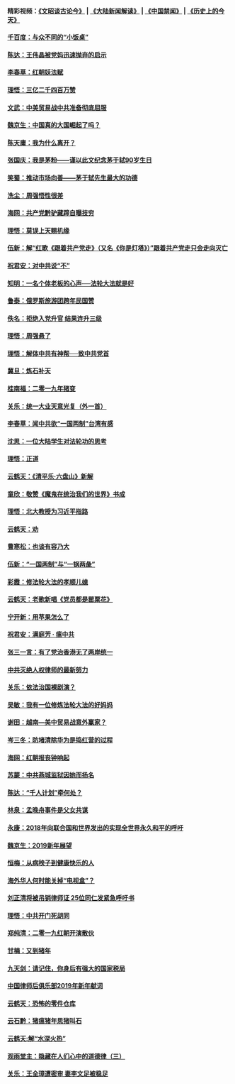 #### 精彩视频：[《文昭谈古论今》](https://github.com/gfw-breaker/wenzhao/blob/master/README.md?t=01160930) | [《大陆新闻解读》](https://github.com/gfw-breaker/ntdtv-comedy/blob/master/README.md?t=01160930) | [《中国禁闻》](https://github.com/gfw-breaker/ntdtv-news/blob/master/README.md?t=01160930) | [《历史上的今天》](https://github.com/gfw-breaker/today-in-history/blob/master/README.md?t=01160930) 

#### [千百度：与众不同的“小饭桌”](../pages/nsc993/n10978639.md?t=01160930) 

#### [陈达：王伟晶被党妈迅速抛弃的启示](../pages/nsc993/n10976450.md?t=01160930) 

#### [李春草：红朝妖法赋](../pages/nsc993/n10976387.md?t=01160930) 

#### [理悟：三亿二千四百万赞](../pages/nsc993/n10975966.md?t=01160930) 

#### [文武：中美贸易战中共准备彻底屈服](../pages/nsc993/n10974571.md?t=01160930) 

#### [魏京生：中国真的大国崛起了吗？](../pages/nsc993/n10974530.md?t=01160930) 

#### [陈天庸：我为什么离开？](../pages/nsc993/n10974493.md?t=01160930) 

#### [张国庆：我是茅粉——谨以此文纪念茅于轼90岁生日](../pages/nsc993/n10974477.md?t=01160930) 

#### [笑蜀：推动市场向善——茅于轼先生最大的功德](../pages/nsc993/n10974451.md?t=01160930) 

#### [洗尘：周强悟性很差](../pages/nsc993/n10973701.md?t=01160930) 

#### [海网：共产党黔驴藏蹄自曝技穷](../pages/nsc993/n10969562.md?t=01160930) 

#### [理悟：莫误上天赐机缘](../pages/nsc993/n10969514.md?t=01160930) 

#### [伍新：解“红歌《跟着共产党走》（又名《你是灯塔》）”跟着共产党走只会走向灭亡](../pages/nsc993/n10969074.md?t=01160930) 

#### [祝君安：对中共说“不”](../pages/nsc993/n10968464.md?t=01160930) 

#### [知明：一名个体老板的心声──法轮大法就是好](../pages/nsc993/n10967473.md?t=01160930) 

#### [鲁泰：俄罗斯旅游团跨年民国赞](../pages/nsc993/n10967035.md?t=01160930) 

#### [佚名：拒绝入党升官  结果连升三级](../pages/nsc993/n10965069.md?t=01160930) 

#### [理悟：周强悬了](../pages/nsc993/n10965044.md?t=01160930) 

#### [理悟：解体中共有神帮──致中共党首](../pages/nsc993/n10963824.md?t=01160930) 

#### [冀旦：炼石补天](../pages/nsc993/n10963818.md?t=01160930) 

#### [桂南福：二零一九年猪变](../pages/nsc993/n10963774.md?t=01160930) 

#### [关乐：统一大业天意光复（外一首）](../pages/nsc993/n10963765.md?t=01160930) 

#### [李春草：闻中共欲“一国两制”台湾有感](../pages/nsc993/n10963761.md?t=01160930) 

#### [沈思：一位大陆学生对法轮功的思考](../pages/nsc993/n10960706.md?t=01160930) 

#### [理悟：正道](../pages/nsc993/n10960529.md?t=01160930) 

#### [云鹤天：《清平乐‧六盘山》新解](../pages/nsc993/n10959258.md?t=01160930) 

#### [童欣：敬赞《魔鬼在统治我们的世界》书成](../pages/nsc993/n10959244.md?t=01160930) 

#### [理悟：北大教授为习近平指路](../pages/nsc993/n10959234.md?t=01160930) 

#### [云鹤天：劝](../pages/nsc993/n10959226.md?t=01160930) 

#### [曹寒松：也谈有容乃大](../pages/nsc993/n10959191.md?t=01160930) 

#### [伍新：“一国两制”与“一锅两彘”](../pages/nsc993/n10958297.md?t=01160930) 

#### [彩霞：修法轮大法的孝顺儿媳](../pages/nsc993/n10958333.md?t=01160930) 

#### [云鹤天：老歌新唱《党员都是罂粟花》](../pages/nsc993/n10958225.md?t=01160930) 

#### [宁开新：用苹果怎么了](../pages/nsc993/n10955962.md?t=01160930) 

#### [祝君安：满庭芳 · 瘟中共](../pages/nsc993/n10955949.md?t=01160930) 

#### [张三一言：有了党治香港无了两岸统一](../pages/nsc993/n10955943.md?t=01160930) 

#### [中共灭绝人权律师的最新努力](../pages/nsc993/n10954725.md?t=01160930) 

#### [关乐：依法治国裸剧演？](../pages/nsc993/n10952420.md?t=01160930) 

#### [吴敏：我有一位修炼法轮大法的好妈妈](../pages/nsc993/n10952484.md?t=01160930) 

#### [谢田：越南—美中贸易战意外赢家？](../pages/nsc993/n10940351.md?t=01160930) 

#### [岑三冬：防堵清除华为是捣红营的过程](../pages/nsc993/n10952342.md?t=01160930) 

#### [海网：红朝报丧钟响起](../pages/nsc993/n10951480.md?t=01160930) 

#### [苏蒙：中共燕城监狱因她而扬名](../pages/nsc993/n10951476.md?t=01160930) 

#### [陈达：“千人计划”牵何处？](../pages/nsc993/n10951466.md?t=01160930) 

#### [林泉：孟晚舟事件是父女共谋](../pages/nsc993/n10947780.md?t=01160930) 

#### [永康：2018年向联合国和世界发出的实现全世界永久和平的呼吁](../pages/nsc993/n10947756.md?t=01160930) 

#### [魏京生：2019新年展望](../pages/nsc993/n10947691.md?t=01160930) 

#### [恒梅：从病秧子到健康快乐的人](../pages/nsc993/n10947469.md?t=01160930) 

#### [海外华人何时能关掉“电视盒”？](../pages/nsc993/n10945406.md?t=01160930) 

#### [刘正清将被吊销律师证 25位同仁发紧急呼吁书](../pages/nsc993/n10944361.md?t=01160930) 

#### [理悟：中共开门死胡同](../pages/nsc993/n10944908.md?t=01160930) 

#### [郑纯清：二零一九红朝开演散伙](../pages/nsc993/n10944905.md?t=01160930) 

#### [甘楠：又到猪年](../pages/nsc993/n10944903.md?t=01160930) 

#### [九天剑：请记住，你身后有强大的国家税局](../pages/nsc993/n10944885.md?t=01160930) 

#### [中国律师后俱乐部2019年新年献词](../pages/nsc993/n10944348.md?t=01160930) 

#### [云鹤天：恐怖的零件仓库](../pages/nsc993/n10942847.md?t=01160930) 

#### [云石黔：猪瘟猪年思猪叫石](../pages/nsc993/n10943180.md?t=01160930) 

#### [云鹤天:解“水深火热”](../pages/nsc993/n10942828.md?t=01160930) 

#### [观雨堂主：隐藏在人们心中的道德律（三）](../pages/nsc993/n10941445.md?t=01160930) 

#### [关乐：王全璋遭密审 妻李文足被稳足](../pages/nsc993/n10941420.md?t=01160930) 

